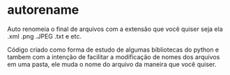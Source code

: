 # autorename
Auto renomeia o final de arquivos com a extensão que você quiser seja ela .xml  .png  .JPEG  .txt  e etc.

Código criado como forma de estudo de algumas bibliotecas do python  e tambem com a intenção de facilitar a modificação de nomes dos arquivos em uma pasta, ele muda o nome do arquivo da maneira que você quiser.
